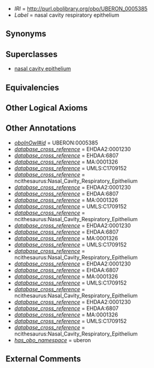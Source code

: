  * *IRI* = http://purl.obolibrary.org/obo/UBERON_0005385
 * *Label* = nasal cavity respiratory epithelium

## Synonyms


## Superclasses

 * [nasal cavity epithelium](../../UBERON/84/UBERON_0005384.md)

## Equivalencies


## Other Logical Axioms


## Other Annotations

 * *[oboInOwl#id](../../id/oboInOwl#id.md)* = UBERON:0005385
 * *[database_cross_reference](../../ef/oboInOwl#hasDbXref.md)* = EHDAA2:0001230
 * *[database_cross_reference](../../ef/oboInOwl#hasDbXref.md)* = EHDAA:6807
 * *[database_cross_reference](../../ef/oboInOwl#hasDbXref.md)* = MA:0001326
 * *[database_cross_reference](../../ef/oboInOwl#hasDbXref.md)* = UMLS:C1709152
 * *[database_cross_reference](../../ef/oboInOwl#hasDbXref.md)* = ncithesaurus:Nasal_Cavity_Respiratory_Epithelium
 * *[database_cross_reference](../../ef/oboInOwl#hasDbXref.md)* = EHDAA2:0001230
 * *[database_cross_reference](../../ef/oboInOwl#hasDbXref.md)* = EHDAA:6807
 * *[database_cross_reference](../../ef/oboInOwl#hasDbXref.md)* = MA:0001326
 * *[database_cross_reference](../../ef/oboInOwl#hasDbXref.md)* = UMLS:C1709152
 * *[database_cross_reference](../../ef/oboInOwl#hasDbXref.md)* = ncithesaurus:Nasal_Cavity_Respiratory_Epithelium
 * *[database_cross_reference](../../ef/oboInOwl#hasDbXref.md)* = EHDAA2:0001230
 * *[database_cross_reference](../../ef/oboInOwl#hasDbXref.md)* = EHDAA:6807
 * *[database_cross_reference](../../ef/oboInOwl#hasDbXref.md)* = MA:0001326
 * *[database_cross_reference](../../ef/oboInOwl#hasDbXref.md)* = UMLS:C1709152
 * *[database_cross_reference](../../ef/oboInOwl#hasDbXref.md)* = ncithesaurus:Nasal_Cavity_Respiratory_Epithelium
 * *[database_cross_reference](../../ef/oboInOwl#hasDbXref.md)* = EHDAA2:0001230
 * *[database_cross_reference](../../ef/oboInOwl#hasDbXref.md)* = EHDAA:6807
 * *[database_cross_reference](../../ef/oboInOwl#hasDbXref.md)* = MA:0001326
 * *[database_cross_reference](../../ef/oboInOwl#hasDbXref.md)* = UMLS:C1709152
 * *[database_cross_reference](../../ef/oboInOwl#hasDbXref.md)* = ncithesaurus:Nasal_Cavity_Respiratory_Epithelium
 * *[database_cross_reference](../../ef/oboInOwl#hasDbXref.md)* = EHDAA2:0001230
 * *[database_cross_reference](../../ef/oboInOwl#hasDbXref.md)* = EHDAA:6807
 * *[database_cross_reference](../../ef/oboInOwl#hasDbXref.md)* = MA:0001326
 * *[database_cross_reference](../../ef/oboInOwl#hasDbXref.md)* = UMLS:C1709152
 * *[database_cross_reference](../../ef/oboInOwl#hasDbXref.md)* = ncithesaurus:Nasal_Cavity_Respiratory_Epithelium
 * *[has_obo_namespace](../../ce/oboInOwl#hasOBONamespace.md)* = uberon

## External Comments

